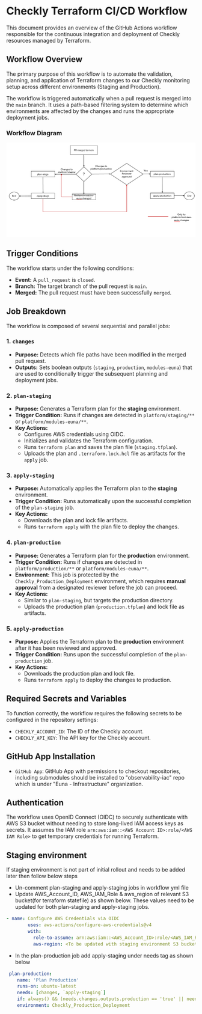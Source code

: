 # Checkly Terraform CI/CD Workflow

This document provides an overview of the GitHub Actions workflow responsible for the continuous integration and deployment of Checkly resources managed by Terraform.

## Workflow Overview

The primary purpose of this workflow is to automate the validation, planning, and application of Terraform changes to our Checkly monitoring setup across different environments (Staging and Production).

The workflow is triggered automatically when a pull request is merged into the `main` branch. It uses a path-based filtering system to determine which environments are affected by the changes and runs the appropriate deployment jobs.

### Workflow Diagram

![CI/CD Workflow](assets/workflow.png)
## Trigger Conditions

The workflow starts under the following conditions:
- **Event:** A `pull_request` is `closed`.
- **Branch:** The target branch of the pull request is `main`.
- **Merged:** The pull request must have been successfully `merged`.

## Job Breakdown

The workflow is composed of several sequential and parallel jobs:

### 1. `changes`
- **Purpose:** Detects which file paths have been modified in the merged pull request.
- **Outputs:** Sets boolean outputs (`staging`, `production`, `modules-euna`) that are used to conditionally trigger the subsequent planning and deployment jobs.

### 2. `plan-staging`
- **Purpose:** Generates a Terraform plan for the **staging** environment.
- **Trigger Condition:** Runs if changes are detected in `platform/staging/**` or `platform/modules-euna/**`.
- **Key Actions:**
    - Configures AWS credentials using OIDC.
    - Initializes and validates the Terraform configuration.
    - Runs `terraform plan` and saves the plan file (`staging.tfplan`).
    - Uploads the plan and `.terraform.lock.hcl` file as artifacts for the `apply` job.

### 3. `apply-staging`
- **Purpose:** Automatically applies the Terraform plan to the **staging** environment.
- **Trigger Condition:** Runs automatically upon the successful completion of the `plan-staging` job.
- **Key Actions:**
    - Downloads the plan and lock file artifacts.
    - Runs `terraform apply` with the plan file to deploy the changes.

### 4. `plan-production`
- **Purpose:** Generates a Terraform plan for the **production** environment.
- **Trigger Condition:** Runs if changes are detected in `platform/production/**` or `platform/modules-euna/**`.
- **Environment:** This job is protected by the `Checkly_Production_Deployment` environment, which requires **manual approval** from a designated reviewer before the job can proceed.
- **Key Actions:**
    - Similar to `plan-staging`, but targets the production directory.
    - Uploads the production plan (`production.tfplan`) and lock file as artifacts.

### 5. `apply-production`
- **Purpose:** Applies the Terraform plan to the **production** environment after it has been reviewed and approved.
- **Trigger Condition:** Runs upon the successful completion of the `plan-production` job.
- **Key Actions:**
    - Downloads the production plan and lock file.
    - Runs `terraform apply` to deploy the changes to production.

## Required Secrets and Variables

To function correctly, the workflow requires the following secrets to be configured in the repository settings:

- `CHECKLY_ACCOUNT_ID`: The ID of the Checkly account.
- `CHECKLY_API_KEY`: The API key for the Checkly account.
## GitHub App Installation
- `GitHub App`: GitHub App with permissions to checkout repositories, including submodules should be installed to "observability-iac" repo which is under "Euna - Infrastructure" organization.
## Authentication

The workflow uses OpenID Connect (OIDC) to securely authenticate with AWS S3 bucket without needing to store long-lived IAM access keys as secrets. It assumes the IAM role `arn:aws:iam::<AWS Account ID>:role/<AWS IAM Role>` to get temporary credentials for running Terraform.

## Staging environment
If staging environment is not part of initial rollout and needs to be added later then follow below steps
- Un-comment plan-staging and apply-staging jobs in workflow yml file
- Update AWS_Account_ID, AWS_IAM_Role & aws_region of relevant S3 bucket(for terraform statefile) as shown below. These values need to
  be updated for both plan-staging and apply-staging jobs.

```yaml
- name: Configure AWS Credentials via OIDC
        uses: aws-actions/configure-aws-credentials@v4
        with:
          role-to-assume: arn:aws:iam::<AWS_Account_ID>:role/<AWS_IAM_Role>
          aws-region: <To be updated with staging environment S3 bucket region>
```
- In the plan-production job add apply-staging under needs tag as shown below
  
```yaml
 plan-production:
    name: 'Plan Production'
    runs-on: ubuntu-latest
    needs: [changes, `apply-staging`]
    if: always() && (needs.changes.outputs.production == 'true' || needs.changes.outputs.modules-euna == 'true')
    environment: Checkly_Production_Deployment
```
